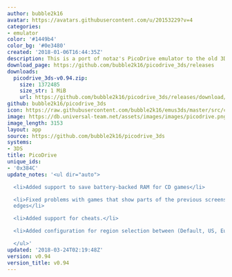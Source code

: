 ```yaml
---
author: bubble2k16
avatar: https://avatars.githubusercontent.com/u/20153229?v=4
categories:
- emulator
color: '#1449b4'
color_bg: '#0e3480'
created: '2018-01-06T16:44:35Z'
description: This is a port of notaz's PicoDrive emulator to the old 3DS and old 2DS.
download_page: https://github.com/bubble2k16/picodrive_3ds/releases
downloads:
  picodrive_3ds-v0.94.zip:
    size: 1372485
    size_str: 1 MiB
    url: https://github.com/bubble2k16/picodrive_3ds/releases/download/v0.94/picodrive_3ds-v0.94.zip
github: bubble2k16/picodrive_3ds
icon: https://raw.githubusercontent.com/bubble2k16/emus3ds/master/src/cores/picodrive/assets/icon.png
image: https://db.universal-team.net/assets/images/images/picodrive.png
image_length: 3153
layout: app
source: https://github.com/bubble2k16/picodrive_3ds
systems:
- 3DS
title: PicoDrive
unique_ids:
- '0x384C'
update_notes: '<ul dir="auto">

  <li>Added support to save battery-backed RAM for CD games</li>

  <li>Fixed problems with games that show parts of the previous screens at the left/right
  edges</li>

  <li>Added support for cheats.</li>

  <li>Added configuration for region selection between (Default, US, Europe, Japan)</li>

  </ul>'
updated: '2018-03-24T02:19:48Z'
version: v0.94
version_title: v0.94
---
```

